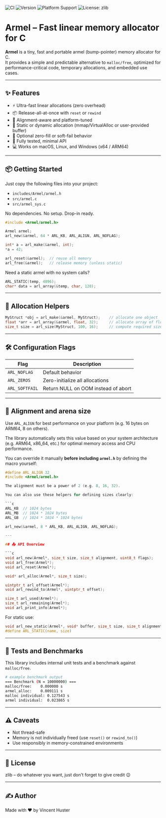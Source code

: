 ![CI](https://github.com/vcthuster/armel/actions/workflows/ci.yml/badge.svg)
![Version](https://img.shields.io/badge/version-v1.0.0-yellow)
![Platform Support](https://img.shields.io/badge/platform-macOS%20%7C%20Linux%20%7C%20Windows-blue)
![License: zlib](https://img.shields.io/badge/license-zlib-lightgrey)

# Armel – Fast linear memory allocator for C

**Armel** is a tiny, fast and portable armel (bump-pointer) memory allocator for C.  
It provides a simple and predictable alternative to `malloc/free`, optimized for performance-critical code, temporary allocations, and embedded use cases.

---

## ✨ Features

- ⚡ Ultra-fast linear allocations (zero overhead)
- 📦 Release-all-at-once with `reset` or `rewind`
- 🎯 Alignment-aware and platform-tuned
- 🧱 Static or dynamic allocation (mmap/VirtualAlloc or user-provided buffer)
- 🔄 Optional zero-fill or soft-fail behavior
- 🧪 Fully tested, minimal API
- 💻 Works on macOS, Linux, and Windows (x64 / ARM64)

---

## 📦 Getting Started

Just copy the following files into your project:

- `includes/Armel/armel.h`
- `src/armel.c`
- `src/armel_sys.c`

No dependencies. No setup. Drop-in ready.

```c
#include <Armel/armel.h>

Armel armel;
arl_new(&armel, 64 * ARL_KB, ARL_ALIGN, ARL_NOFLAG);

int* a = arl_make(&armel, int);
*a = 42;

arl_reset(&armel);  // reuse all memory
arl_free(&armel);   // release memory (unless static)
```

Need a static armel with no system calls?

```c
ARL_STATIC(temp, 4096);
char* data = arl_array(&temp, char, 128);
```

---

## 🔧 Allocation Helpers

```c
MyStruct *obj = arl_make(&armel, MyStruct);    // allocate one object
float *arr = arl_array(&armel, float, 32);     // allocate array of floats
size_t size = arl_size(MyStruct, 100, 16);     // compute required size
```

---

## 🛠️ Configuration Flags

| Flag             | Description                               |
|------------------|-------------------------------------------|
| `ARL_NOFLAG`     | Default behavior                          |
| `ARL_ZEROS`      | Zero-initialize all allocations           |
| `ARL_SOFTFAIL`   | Return NULL on OOM instead of abort       |

---

## 📐 Alignment and arena size

Use `ARL_ALIGN` for best performance on your platform (e.g. 16 bytes on ARM64, 8 on others).

The library automatically sets this value based on your system architecture  
(e.g. ARM64, x86_64, etc.) for optimal memory access and CPU performance.

You can override it manually **before including `armel.h`** by defining the macro yourself:

```c
#define ARL_ALIGN 32
#include <Armel/armel.h>

The alignment must be a power of 2 (e.g. 8, 16, 32).

You can also use these helpers for defining sizes clearly:

```c
ARL_KB  // 1024 bytes
ARL_MB  // 1024 * 1024 bytes
ARL_GB  // 1024 * 1024 * 1024 bytes

arl_new(&armel, 8 * ARL_KB, ARL_ALIGN, ARL_NOFLAG);

---

## 📤 API Overview

```c
void arl_new(Armel*, size_t size, size_t alignment, uint8_t flags);
void arl_free(Armel*);
void arl_reset(Armel*);

void* arl_alloc(Armel*, size_t size);

uintptr_t arl_offset(Armel*);
void arl_rewind_to(Armel*, uintptr_t offset);

size_t arl_used(Armel*);
size_t arl_remaining(Armel*);
void arl_print_info(Armel*);
```

For static use:
```c
void arl_new_static(Armel*, void* buffer, size_t size, size_t alignment, uint8_t flags);
#define ARL_STATIC(name, size)
```

---

## 🧪 Tests and Benchmarks

This library includes internal unit tests and a benchmark against `malloc/free`.

```bash
# example benchmark output
=== Benchmark (N = 10000000) ===
malloc/free:    0.000000 s
armel_alloc:    0.009111 s
malloc individual: 0.127543 s
armel individual:  0.023865 s
```

---

## ⚠️ Caveats

- Not thread-safe
- Memory is not individually freed (use `reset()` or `rewind_to()`)
- Use responsibly in memory-constrained environments

---

## 📄 License

zlib – do whatever you want, just don't forget to give credit 😉

---

## ✍️ Author

Made with ❤️ by Vincent Huster
